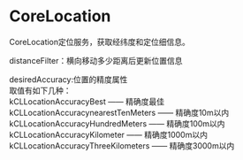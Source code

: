 # CoreLocation
CoreLocation定位服务，获取经纬度和定位细信息。


distanceFilter：横向移动多少距离后更新位置信息 <br>

desiredAccuracy:位置的精度属性<br>
取值有如下几种：<br>
kCLLocationAccuracyBest —— 精确度最佳<br>
kCLLocationAccuracynearestTenMeters —— 精确度10m以内
kCLLocationAccuracyHundredMeters —— 精确度100m以内
kCLLocationAccuracyKilometer —— 精确度1000m以内
kCLLocationAccuracyThreeKilometers —— 精确度3000m以内
